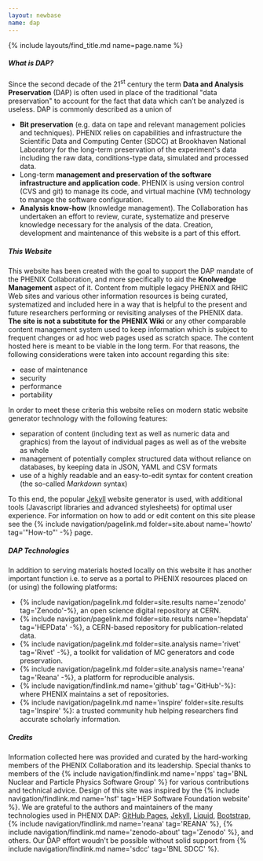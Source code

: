 ```yaml
---
layout: newbase
name: dap
---
```

{% include layouts/find_title.md name=page.name %}

##### What is DAP?
Since the second decade of the 21<sup>st</sup> century the term **Data and Analysis Preservation** (DAP)
is often used in place of the traditional "data preservation" to account for
the fact that data which can’t be analyzed is useless. DAP is commonly described as a union of
* **Bit preservation** (e.g. data on tape and relevant management policies and techniques). PHENIX relies on capabilities and infrastructure the Scientific Data and Computing Center (SDCC) at Brookhaven National Laboratory for the long-term preservation of the experiment's data
including the raw data, conditions-type data, simulated and processed data.
* Long-term **management and preservation of the software infrastructure and application code**. PHENIX is using version control (CVS and git) to manage its code, and virtual machine (VM) technology to manage the software configuration.
* **Analysis know-how** (knowledge management). The Collaboration has undertaken an effort to review, curate, systematize and preserve knowledge necessary for the analysis of the data. Creation, development and maintenance of this website is a part of this effort.

##### This Website
This website has been created with the goal to support the DAP mandate of the PHENIX Collaboration,
and more specifically to aid the **Knolwedge Management** aspect of it. Content from multiple
legacy PHENIX and RHIC Web sites and various other information resources is being curated,
systematized and included here in a way that is helpful to the present and future researchers
performing or revisiting analyses of the PHENIX data. **The site is not a substitute for the PHENIX Wiki**
or any other comparable content management system used to keep information which is subject to frequent
changes or ad hoc web pages used as scratch space. The content hosted here is meant to be viable in
the long term. For that reasons, the following considerations were taken into account regarding this site:
* ease of maintenance
* security
* performance
* portability

In order to meet these criteria this website relies on modern static website generator technology
with the following features:
* separation of content (including text as well as numeric data and graphics) from the layout of
individual pages as well as of the website as whole
* management of potentially complex structured data without reliance on databases, by keeping data in JSON, YAML and CSV formats
* use of a highly readable and an easy-to-edit syntax for content creation (the so-called *Markdown* syntax)

To this end, the popular <a href="http://jekyllrb.com/">Jekyll</a> website generator is used, with
additional tools (Javascript libraries and advanced stylesheets) for optimal user experience. For information on
how to add or edit content on this site please see the
{% include navigation/pagelink.md folder=site.about name='howto' tag='"How-to"' -%} page.


##### DAP Technologies
In addition to serving materials hosted locally on this website it has another important function i.e. to serve as a portal
to PHENIX resources placed on (or using) the following platforms:
* {% include navigation/pagelink.md folder=site.results name='zenodo' tag='Zenodo'-%}, an open science digital repository at CERN.
* {% include navigation/pagelink.md folder=site.results name='hepdata' tag='HEPData' -%}, a CERN-based repository for publication-related data.
* {% include navigation/pagelink.md folder=site.analysis name='rivet' tag='Rivet' -%}, a toolkit for validation of MC generators and code preservation.
* {% include navigation/pagelink.md folder=site.analysis name='reana' tag='Reana' -%}, a platform for reproducible analysis.
* {% include navigation/findlink.md name='github' tag='GitHub'-%}: where PHENIX maintains a set of repositories.
* {% include navigation/pagelink.md name='inspire' folder=site.results tag='Inspire' %}: a trusted community hub helping researchers find accurate scholarly information.


##### Credits
Information collected here was provided and curated by the hard-working members of the PHENIX Collaboration
and its leadership. Special thanks to members of the
{% include navigation/findlink.md name='npps' tag='BNL Nuclear and Particle Physics Software Group' %}
for various contributions and technical advice.
Design of this site was inspired by the
{% include navigation/findlink.md name='hsf' tag='HEP Software Foundation website' %}.
We are grateful to the authors and maintainers of the many technologies used in PHENIX DAP:
<a href="https://pages.github.com/">GitHub Pages</a>,
<a href="http://jekyllrb.com/">Jekyll</a>,
<a href="https://shopify.github.io/liquid/">Liquid</a>,
<a href="http://getbootstrap.com/">Bootstrap</a>,
{% include navigation/findlink.md name='reana' tag='REANA' %},
{% include navigation/findlink.md name='zenodo-about' tag='Zenodo' %},
and others. Our DAP effort woudn't be possible without solid support from
{% include navigation/findlink.md name='sdcc' tag='BNL SDCC' %}.
